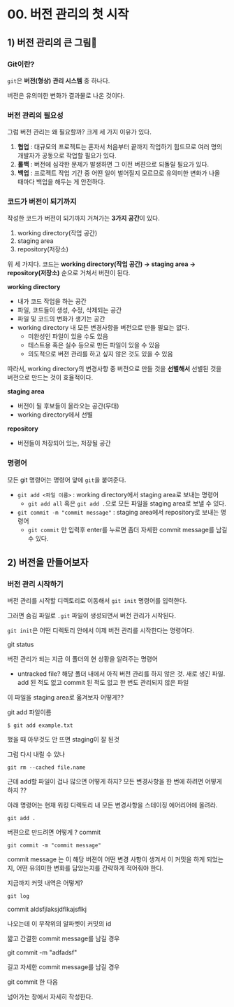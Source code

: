 # 00. 버전 관리의 첫 시작

## 1) 버전 관리의 큰 그림

### Git이란?

`git`은 **버전(형상) 관리 시스템** 중 하나다.

버전은 유의미한 변화가 결과물로 나온 것이다.

### 버전 관리의 필요성

그럼 버전 관리는 왜 필요할까? 크게 세 가지 이유가 있다.

1. **협업** : 대규모의 프로젝트는 혼자서 처음부터 끝까지 작업하기 힘드므로 여러 명의 개발자가 공동으로 작업할 필요가 있다.
2. **롤백** : 버전에 심각한 문제가 발생하면 그 이전 버젼으로 되돌릴 필요가 있다.
3. **백업** : 프로젝트 작업 기간 중 어떤 일이 벌어질지 모르므로 유의미한 변화가 나올 때마다 백업을 해두는 게 안전하다.

### 코드가 버전이 되기까지

작성한 코드가 버전이 되기까지 거쳐가는 **3가지 공간**이 있다. 

1. working directory(작업 공간)
2. staging area
3. repository(저장소)

위 세 가지다. 코드는 **working directory(작업 공간) -> staging area -> repository(저장소)** 순으로 거쳐서 버전이 된다.

**working directory**

- 내가 코드 작업을 하는 공간
- 파일, 코드들이 생성, 수정, 삭제되는 공간
- 파일 및 코드의 변화가 생기는 공간
- working directory 내 모든 변경사항을 버전으로 만들 필요는 없다. 
  - 미완성인 파일이 있을 수도 있음
  - 테스트용 혹은 실수 등으로 만든 파일이 있을 수 있음
  - 의도적으로 버젼 관리를 하고 싶지 않은 것도 있을 수 있음

따라서, working directory의 변경사항 중 버전으로 만들 것을 **선별해서** 선별된 것을 버전으로 만드는 것이 효율적이다.

**staging area**

- 버전이 될 후보들이 올라오는 공간(무대)
- working directory에서 선별

**repository**

- 버전들이 저장되어 있는, 저장될 공간
### 명령어

모든 git 명령어는 명령어 앞에 `git`을 붙여준다.

- `git add <파일 이름>` : working directory에서 staging area로 보내는 명령어
  - `git add all` 혹은 `git add .`으로 모든 파일을 staging area로 보낼 수 있다.
- `git commit -m "commit message"` : staging area에서 repository로 보내는 명령어
  - `git commit` 만 입력후 enter를 누르면 좀더 자세한 commit message를 남길 수 있다.

## 2) 버전을 만들어보자

### 버전 관리 시작하기

버전 관리를 시작할 디렉토리로 이동해서 `git init` 명령어를 입력한다.

그러면 숨김 파일로 `.git` 파일이 생성되면서 버전 관리가 시작된다.

`git init`은 어떤 디렉토리 안에서 이제 버전 관리를 시작한다는 명령어다.


git status

버전 관리가 되는 지금 이 폴더의 현 상황을 알려주는 명령어

- untracked file? 해당 폴더 내에서 아직 버전 관리를 하지 않은 것. 새로 생긴 파일. add 된 적도 없고 commit 된 적도 없고 한 번도 관리되지 않은 파일

이 파일을 staging area로 옮겨보자 어떻게??

git add 파일이름

```
$ git add example.txt
```

했을 때 아무것도 안 뜨면 staging이 잘 된것

그럼 다시 내릴 수 있나

```
git rm --cached file.name
```

근데 add할 파일이 겁나 많으면 어떻게 하지? 모든 변경사항을 한 번에 하려면 어떻게 하지 ??

아래 명령어는 현재 워킹 디렉토리 내 모든 변경사항을 스테이징 에어리어에 올려라.

```
git add .
```

버젼으로 만드려면 어떻게 ? commit

```
git commit -m "commit message"
```

commit message 는 이 해당 버젼이 어떤 변경 사항이 생겨서 이 커밋을 하게 되었는지, 어떤 유의미한 변화를 담았는지를 간략하게 적어줘야 한다.

지금까지 커밋 내역은 어떻게?
```
git log
```

commit aldsfjlaksjdflkajsflkj

나오는데 이 무작위의 알파벳이 커밋의 id

짧고 간결한 commit message를 남길 경우 

git commit -m "adfadsf"

길고 자세한 commit message를 남길 경우

git commit 한 다음

넘어가는 창에서 자세히 작성한다.